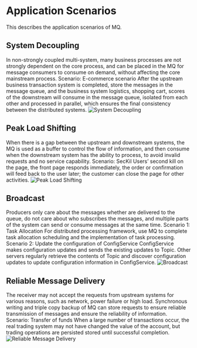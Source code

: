 # Application Scenarios
This describes the application scenarios of MQ.
## System Decoupling
In non-strongly coupled multi-system, many business processes are not strongly dependent on the core process, and can be placed in the MQ for message consumers to consume on demand, without affecting the core mainstream process.
Scenario: E-commerce scenario
After the upstream business transaction system is completed, store the messages in the message queue, and the business system logistics, shopping cart, scores of the downstream will consume in the message queue, isolated from each other and processed in parallel, which ensures the final consistency between the distributed systems.
![System Decoupling](https://github.com/jdcloudcom/en/blob/translationUse/image/MQ/01.png)
## Peak Load Shifting
When there is a gap between the upstream and downstream systems, the MQ is used as a buffer to control the flow of information, and then consume when the downstream system has the ability to process, to avoid invalid requests and no service capability.
Scenario: SecKil
Users’ second kill on the page, the front page responds immediately, the order or confirmation will feed back to the user later; the customer can close the page for other activities.
 ![Peak Load Shifting](https://github.com/jdcloudcom/en/blob/translationUse/image/MQ/02.png)
## Broadcast
Producers only care about the messages whether are delivered to the queue, do not care about who subscribes the messages, and multiple parts of the system can send or consume messages at the same time.
Scenario 1: Task Allocation
For distributed processing framework, use MQ to complete task allocation scheduling and the implementation of task processing.
Scenario 2: Update the configuration of ConfigService
ConfigService makes configuration updates and sends the existing updates to Topic. Other servers regularly retrieve the contents of Topic and discover configuration updates to update configuration information in ConfigService.
 ![Broadcast](https://github.com/jdcloudcom/en/blob/translationUse/image/MQ/03.png)
## Reliable Message Delivery
The receiver may not accept the requests from upstream systems for various reasons, such as network, power failure or high load. Synchronous writing and triple copy backup of MQ can store requests to ensure reliable transmission of messages and ensure the reliability of information.
Scenario: Transfer of funds
When a large number of transactions occur, the real trading system may not have changed the value of the account, but trading operations are persisted stored until successful completion.
 ![Reliable Message Delivery](https://github.com/jdcloudcom/en/blob/translationUse/image/MQ/04.png)
